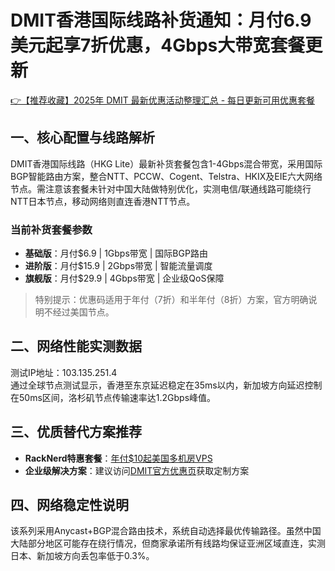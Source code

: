 # DMIT香港国际线路补货通知：月付6.9美元起享7折优惠，4Gbps大带宽套餐更新

[👉【推荐收藏】2025年 DMIT 最新优惠活动整理汇总 - 每日更新可用优惠套餐](https://bit.ly/dmit_coupon)

## 一、核心配置与线路解析
DMIT香港国际线路（HKG Lite）最新补货套餐包含1-4Gbps混合带宽，采用国际BGP智能路由方案，整合NTT、PCCW、Cogent、Telstra、HKIX及EIE六大网络节点。需注意该套餐未针对中国大陆做特别优化，实测电信/联通线路可能绕行NTT日本节点，移动网络则直连香港NTT节点。

### 当前补货套餐参数
- **基础版**：月付$6.9 | 1Gbps带宽 | 国际BGP路由
- **进阶版**：月付$15.9 | 2Gbps带宽 | 智能流量调度
- **旗舰版**：月付$29.9 | 4Gbps带宽 | 企业级QoS保障

> 特别提示：优惠码适用于年付（7折）和半年付（8折）方案，官方明确说明不经过美国节点。

## 二、网络性能实测数据
测试IP地址：103.135.251.4  
通过全球节点测试显示，香港至东京延迟稳定在35ms以内，新加坡方向延迟控制在50ms区间，洛杉矶节点传输速率达1.2Gbps峰值。

## 三、优质替代方案推荐
- **RackNerd特惠套餐**：[年付$10起美国多机房VPS](https://bit.ly/Rack_Nerd)  
- **企业级解决方案**：建议访问[DMIT官方优惠页](https://bit.ly/dmit_coupon)获取定制方案

## 四、网络稳定性说明
该系列采用Anycast+BGP混合路由技术，系统自动选择最优传输路径。虽然中国大陆部分地区可能存在绕行情况，但商家承诺所有线路均保证亚洲区域直连，实测日本、新加坡方向丢包率低于0.3%。